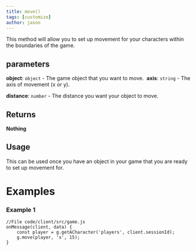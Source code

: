 ```yaml
---
title: move()
tags: [customize]
author: jason
---
```

This method will allow you to set up movement for your characters within the boundaries of the game.
## parameters
**object**:  `object` - The game object that you want to move.
​
**axis**: `string` - The axis of movement (x or y).

**distance**: `number` - The distance you want your object to move.
​
## Returns
**Nothing**
## Usage
This can be used once you have an object in your game that you are ready to set up movement for.
# Examples
### Example 1
```
//File code/client/src/game.js
onMessage(client, data) {
	const player = g.getACharacter('players', client.sessionId);
	g.move(player, 'x', 15);
}
```
